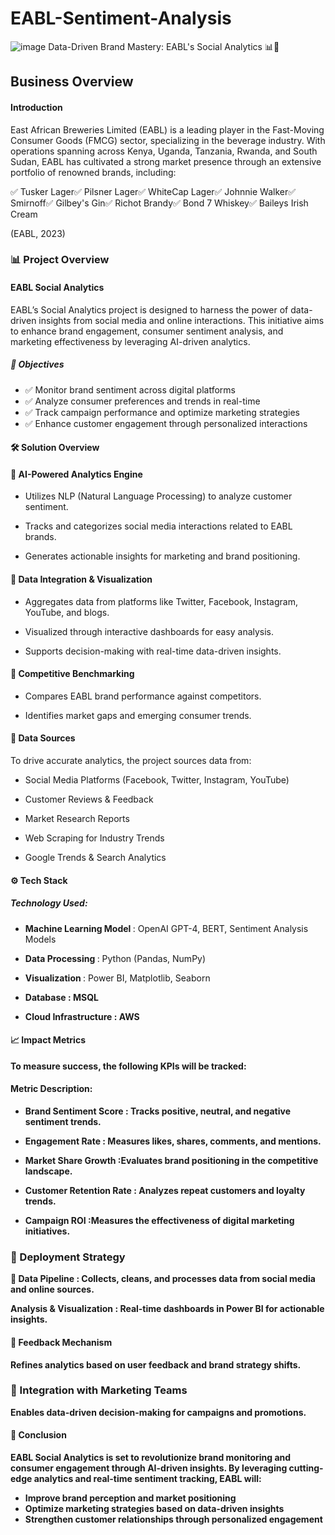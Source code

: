 # EABL-Sentiment-Analysis

![image](https://github.com/user-attachments/assets/5a5a9a5e-c2b3-4e27-9ef0-cdd9b9297e6f)
Data-Driven Brand Mastery: EABL's Social Analytics 📊🍻



## Business Overview

#### Introduction

East African Breweries Limited (EABL) is a leading player in the Fast-Moving Consumer Goods (FMCG) sector, specializing in the beverage industry. With operations spanning across Kenya, Uganda, Tanzania, Rwanda, and South Sudan, EABL has cultivated a strong market presence through an extensive portfolio of renowned brands, including:

✅ Tusker Lager✅ Pilsner Lager✅ WhiteCap Lager✅ Johnnie Walker✅ Smirnoff✅ Gilbey's Gin✅ Richot Brandy✅ Bond 7 Whiskey✅ Baileys Irish Cream

(EABL, 2023)

### 📊 Project Overview

#### EABL Social Analytics

EABL’s Social Analytics project is designed to harness the power of data-driven insights from social media and online interactions. This initiative aims to enhance brand engagement, consumer sentiment analysis, and marketing effectiveness by leveraging AI-driven analytics.

##### 🚀 Objectives


* ✅ Monitor brand sentiment across digital platforms
* ✅ Analyze consumer preferences and trends in real-time
* ✅ Track campaign performance and optimize marketing strategies
* ✅ Enhance customer engagement through personalized interactions

#### 🛠️ Solution Overview

#### 🔹 AI-Powered Analytics Engine

* Utilizes NLP (Natural Language Processing) to analyze customer sentiment.

* Tracks and categorizes social media interactions related to EABL brands.

* Generates actionable insights for marketing and brand positioning.

#### 🔹 Data Integration & Visualization

* Aggregates data from platforms like Twitter, Facebook, Instagram, YouTube, and blogs.

* Visualized through interactive dashboards for easy analysis.

* Supports decision-making with real-time data-driven insights.

#### 🔹 Competitive Benchmarking

* Compares EABL brand performance against competitors.

* Identifies market gaps and emerging consumer trends.

#### 📂 Data Sources

To drive accurate analytics, the project sources data from:

* Social Media Platforms (Facebook, Twitter, Instagram, YouTube)

*  Customer Reviews & Feedback

* Market Research Reports

* Web Scraping for Industry Trends

* Google Trends & Search Analytics

#### ⚙️ Tech Stack
##### Technology Used:

* <b> Machine Learning Model </b>: OpenAI GPT-4, BERT, Sentiment Analysis Models

* <b> Data Processing </b>: Python (Pandas, NumPy)
* <b> Visualization </b>: Power BI, Matplotlib, Seaborn
* <b> Database <b/>: MSQL

* <b> Cloud Infrastructure <b/> : AWS

#### 📈 Impact Metrics

To measure success, the following KPIs will be tracked:

#### Metric Description:

* <b> Brand Sentiment Score </b>: Tracks positive, neutral, and negative sentiment trends.

*  <b> Engagement Rate </b>: Measures likes, shares, comments, and mentions.

* <b> Market Share Growth </b>:Evaluates brand positioning in the competitive landscape.

* <b> Customer Retention Rate </b>: Analyzes repeat customers and loyalty trends.

* </b> Campaign ROI </b>:Measures the effectiveness of digital marketing initiatives.

### 🚀 Deployment Strategy

<b>🔹 Data Pipeline </b> : 
Collects, cleans, and processes data from social media and online sources.

<b> Analysis & Visualization </b>: 
Real-time dashboards in Power BI for actionable insights.

#### 🔹 Feedback Mechanism

Refines analytics based on user feedback and brand strategy shifts.

### 🔹 Integration with Marketing Teams

Enables data-driven decision-making for campaigns and promotions.

#### 🎯 Conclusion

EABL Social Analytics is set to revolutionize brand monitoring and consumer engagement through AI-driven insights. By leveraging cutting-edge analytics and real-time sentiment tracking, EABL will:
- Improve brand perception and market positioning
- Optimize marketing strategies based on data-driven insights
- Strengthen customer relationships through personalized engagement
